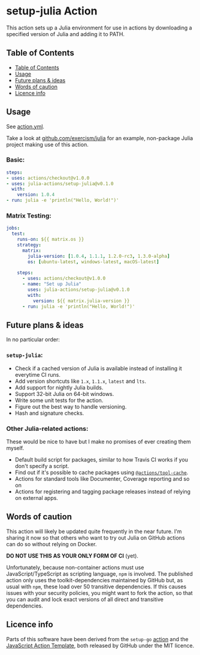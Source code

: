# setup-julia Action

This action sets up a Julia environment for use in actions by downloading a specified version of Julia and adding it to PATH.

## Table of Contents
- [Table of Contents](#table-of-contents)
- [Usage](#usage)
- [Future plans & ideas](#future-plans--ideas)
- [Words of caution](#words-of-caution)
- [Licence info](#licence-info)

## Usage

See [action.yml](action.yml).

Take a look at [github.com/exercism/julia](https://github.com/exercism/julia/pull/153) for an example, non-package Julia project making use of this action.

### Basic:

```yaml
steps:
- uses: actions/checkout@v1.0.0
- uses: julia-actions/setup-julia@v0.1.0
  with:
    version: 1.0.4
- run: julia -e 'println("Hello, World!")'
```

### Matrix Testing:

```yaml
jobs:
  test:
    runs-on: ${{ matrix.os }}
    strategy:
      matrix:
        julia-version: [1.0.4, 1.1.1, 1.2.0-rc3, 1.3.0-alpha]
        os: [ubuntu-latest, windows-latest, macOS-latest]
    
    steps:
      - uses: actions/checkout@v1.0.0
      - name: "Set up Julia"
        uses: julia-actions/setup-julia@v0.1.0
        with:
          version: ${{ matrix.julia-version }}
      - run: julia -e 'println("Hello, World!")'
```

## Future plans & ideas

In no particular order:

### `setup-julia`:
* Check if a cached version of Julia is available instead of installing it everytime CI runs.
* Add version shortcuts like `1.x`, `1.1.x`, `latest` and `lts`.
* Add support for nightly Julia builds.
* Support 32-bit Julia on 64-bit windows.
* Write some unit tests for the action.
* Figure out the best way to handle versioning.
* Hash and signature checks.

### Other Julia-related actions:

These would be nice to have but I make no promises of ever creating them myself.

* Default build script for packages, similar to how Travis CI works if you don't specify a script.
* Find out if it's possible to cache packages using [`@actions/tool-cache`](https://github.com/actions/toolkit/tree/master/packages/tool-cache).
* Actions for standard tools like Documenter, Coverage reporting and so on
* Actions for registering and tagging package releases instead of relying on external apps.

## Words of caution

This action will likely be updated quite frequently in the near future. I'm sharing it now so that others who want to try out Julia on GitHub actions can do so without relying on Docker.

**DO NOT USE THIS AS YOUR ONLY FORM OF CI** (yet).

Unfortunately, because non-container actions must use JavaScript/TypeScript as scripting language, `npm` is involved. The published action only uses the toolkit-dependencies maintained by GitHub but, as usual with `npm`, these load over 50 transitive dependencies. If this causes issues with your security policies, you might want to fork the action, so that you can audit and lock exact versions of all direct and transitive dependencies.

## Licence info
Parts of this software have been derived from the `setup-go` [action](https://github.com/actions/setup-go) and the [JavaScript Action Template](https://github.com/actions/javascript-template), both released by GitHub under the MIT licence.
